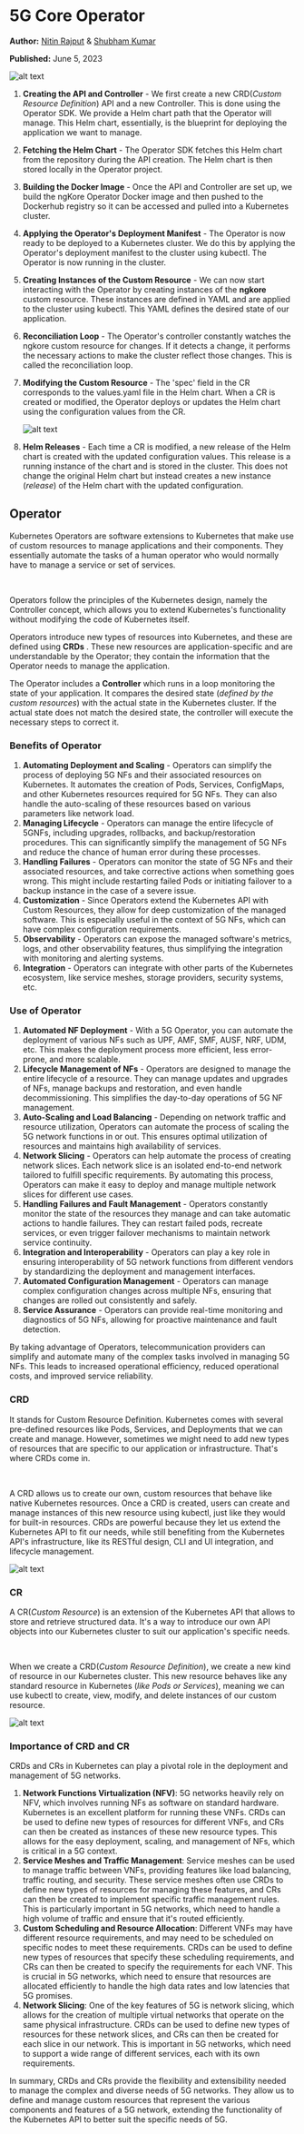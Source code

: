 # 5G Core Operator

**Author:** [Nitin Rajput](https://www.linkedin.com/in/nitin-rajput-3a321114b/) & [Shubham Kumar](https://www.linkedin.com/in/chmodshubham/)

**Published:** June 5, 2023

![alt text](./images/5g-operator/operator.png)

1.  **Creating the API and Controller** - We first create a new
    CRD(_Custom Resource Definition_) API and a new Controller. This is
    done using the Operator SDK. We provide a Helm chart path that the
    Operator will manage. This Helm chart, essentially, is the blueprint
    for deploying the application we want to manage.
2.  **Fetching the Helm Chart** - The Operator SDK fetches this Helm
    chart from the repository during the API creation. The Helm chart is
    then stored locally in the Operator project.
3.  **Building the Docker Image** - Once the API and Controller are set
    up, we build the ngKore Operator Docker image and then pushed to the
    Dockerhub registry so it can be accessed and pulled into a
    Kubernetes cluster.
4.  **Applying the Operator\'s Deployment Manifest** - The Operator is
    now ready to be deployed to a Kubernetes cluster. We do this by
    applying the Operator\'s deployment manifest to the cluster using
    kubectl. The Operator is now running in the cluster.
5.  **Creating Instances of the Custom Resource** - We can now start
    interacting with the Operator by creating instances of the
    **ngkore** custom resource. These instances are defined in YAML and
    are applied to the cluster using kubectl. This YAML
    defines the desired state of our application.
6.  **Reconciliation Loop** - The Operator's controller constantly
    watches the ngkore custom resource for changes. If it detects a
    change, it performs the necessary actions to make the cluster
    reflect those changes. This is called the reconciliation loop.
7.  **Modifying the Custom Resource** - The 'spec' field in the CR
    corresponds to the values.yaml file in the Helm chart.
    When a CR is created or modified, the Operator deploys or updates
    the Helm chart using the configuration values from the CR.

    ![alt text](./images/5g-operator/pods.png)

8.  **Helm Releases** - Each time a CR is modified, a new release of the
    Helm chart is created with the updated configuration values. This
    release is a running instance of the chart and is stored in the
    cluster. This does not change the original Helm chart but instead
    creates a new instance (_release_) of the Helm chart with the
    updated configuration.

## Operator

Kubernetes Operators are software extensions to Kubernetes that make use
of custom resources to manage applications and their components. They
essentially automate the tasks of a human operator who would normally
have to manage a service or set of services.

<br>

Operators follow the principles of the Kubernetes design, namely the
Controller concept, which allows you to extend Kubernetes\'s
functionality without modifying the code of Kubernetes itself.

Operators introduce new types of resources into Kubernetes, and these
are defined using **CRDs** . These new resources are
application-specific and are understandable by the Operator; they
contain the information that the Operator needs to manage the
application.

The Operator includes a **Controller** which runs in a loop monitoring
the state of your application. It compares the desired state (_defined
by the custom resources_) with the actual state in the Kubernetes
cluster. If the actual state does not match the desired state, the
controller will execute the necessary steps to correct it.

### Benefits of Operator

1.  **Automating Deployment and Scaling** - Operators can simplify the
    process of deploying 5G NFs and their associated resources on
    Kubernetes. It automates the creation of Pods, Services, ConfigMaps,
    and other Kubernetes resources required for 5G NFs. They can also
    handle the auto-scaling of these resources based on various
    parameters like network load.
2.  **Managing Lifecycle** - Operators can manage the entire lifecycle
    of 5GNFs, including upgrades, rollbacks, and backup/restoration
    procedures. This can significantly simplify the management of 5G NFs
    and reduce the chance of human error during these processes.
3.  **Handling Failures** - Operators can monitor the state of 5G NFs
    and their associated resources, and take corrective actions when
    something goes wrong. This might include restarting failed Pods or
    initiating failover to a backup instance in the case of a severe
    issue.
4.  **Customization** - Since Operators extend the Kubernetes API with
    Custom Resources, they allow for deep customization of the managed
    software. This is especially useful in the context of 5G NFs, which
    can have complex configuration requirements.
5.  **Observability** - Operators can expose the managed software\'s
    metrics, logs, and other observability features, thus simplifying
    the integration with monitoring and alerting systems.
6.  **Integration** - Operators can integrate with other parts of the
    Kubernetes ecosystem, like service meshes, storage providers,
    security systems, etc.

### Use of Operator

1.  **Automated NF Deployment** - With a 5G Operator, you can automate
    the deployment of various NFs such as UPF, AMF, SMF, AUSF, NRF, UDM,
    etc. This makes the deployment process more efficient, less
    error-prone, and more scalable.
2.  **Lifecycle Management of NFs** - Operators are designed to manage
    the entire lifecycle of a resource. They can manage updates and
    upgrades of NFs, manage backups and restoration, and even handle
    decommissioning. This simplifies the day-to-day operations of 5G NF
    management.
3.  **Auto-Scaling and Load Balancing** - Depending on network traffic
    and resource utilization, Operators can automate the process of
    scaling the 5G network functions in or out. This ensures optimal
    utilization of resources and maintains high availability of
    services.
4.  **Network Slicing** - Operators can help automate the process of
    creating network slices. Each network slice is an isolated
    end-to-end network tailored to fulfill specific requirements. By
    automating this process, Operators can make it easy to deploy and
    manage multiple network slices for different use cases.
5.  **Handling Failures and Fault Management** - Operators constantly
    monitor the state of the resources they manage and can take
    automatic actions to handle failures. They can restart failed pods,
    recreate services, or even trigger failover mechanisms to maintain
    network service continuity.
6.  **Integration and Interoperability** - Operators can play a key role
    in ensuring interoperability of 5G network functions from different
    vendors by standardizing the deployment and management interfaces.
7.  **Automated Configuration Management** - Operators can manage
    complex configuration changes across multiple NFs, ensuring that
    changes are rolled out consistently and safely.
8.  **Service Assurance** - Operators can provide real-time monitoring
    and diagnostics of 5G NFs, allowing for proactive maintenance and
    fault detection.

By taking advantage of Operators, telecommunication providers can
simplify and automate many of the complex tasks involved in managing 5G
NFs. This leads to increased operational efficiency, reduced operational
costs, and improved service reliability.

### CRD

It stands for Custom Resource Definition. Kubernetes comes with several
pre-defined resources like Pods, Services, and Deployments that we can
create and manage. However, sometimes we might need to add new types of
resources that are specific to our application or infrastructure.
That\'s where CRDs come in.

<br>

A CRD allows us to create our own, custom resources that behave like
native Kubernetes resources. Once a CRD is created, users can create and
manage instances of this new resource using kubectl, just
like they would for built-in resources. CRDs are powerful because they
let us extend the Kubernetes API to fit our needs, while still
benefiting from the Kubernetes API\'s infrastructure, like its RESTful
design, CLI and UI integration, and lifecycle management.

![alt text](./images/5g-operator/crd.png)

### CR

A CR(_Custom Resource_) is an extension of the Kubernetes API that
allows to store and retrieve structured data. It\'s a way to introduce
our own API objects into our Kubernetes cluster to suit our
application\'s specific needs.

<br>

When we create a CRD(_Custom Resource Definition_), we create a new kind
of resource in our Kubernetes cluster. This new resource behaves like
any standard resource in Kubernetes (_like Pods or Services_), meaning
we can use kubectl to create, view, modify, and delete
instances of our custom resource.

![alt text](./images/5g-operator/cr.png)

### Importance of CRD and CR

CRDs and CRs in Kubernetes can play a pivotal role in the deployment and
management of 5G networks.

1.  **Network Functions Virtualization (NFV)**: 5G networks heavily rely
    on NFV, which involves running NFs as software on standard hardware.
    Kubernetes is an excellent platform for running these VNFs. CRDs can
    be used to define new types of resources for different VNFs, and CRs
    can then be created as instances of these new resource types. This
    allows for the easy deployment, scaling, and management of NFs,
    which is critical in a 5G context.
2.  **Service Meshes and Traffic Management**: Service meshes can be
    used to manage traffic between VNFs, providing features like load
    balancing, traffic routing, and security. These service meshes often
    use CRDs to define new types of resources for managing these
    features, and CRs can then be created to implement specific traffic
    management rules. This is particularly important in 5G networks,
    which need to handle a high volume of traffic and ensure that it\'s
    routed efficiently.
3.  **Custom Scheduling and Resource Allocation**: Different VNFs may
    have different resource requirements, and may need to be scheduled
    on specific nodes to meet these requirements. CRDs can be used to
    define new types of resources that specify these scheduling
    requirements, and CRs can then be created to specify the
    requirements for each VNF. This is crucial in 5G networks, which
    need to ensure that resources are allocated efficiently to handle
    the high data rates and low latencies that 5G promises.
4.  **Network Slicing**: One of the key features of 5G is network
    slicing, which allows for the creation of multiple virtual networks
    that operate on the same physical infrastructure. CRDs can be used
    to define new types of resources for these network slices, and CRs
    can then be created for each slice in our network. This is important
    in 5G networks, which need to support a wide range of different
    services, each with its own requirements.

In summary, CRDs and CRs provide the flexibility and extensibility
needed to manage the complex and diverse needs of 5G networks. They
allow us to define and manage custom resources that represent the
various components and features of a 5G network, extending the
functionality of the Kubernetes API to better suit the specific needs of
5G.

